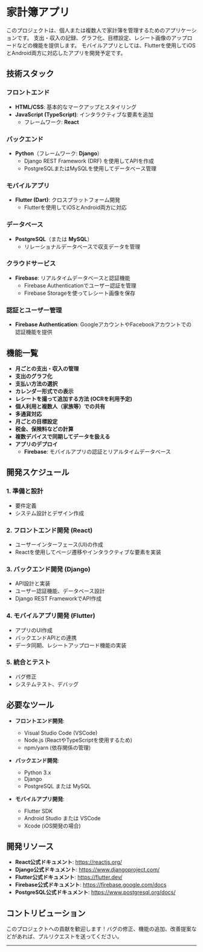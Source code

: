 # 家計簿アプリ

このプロジェクトは、個人または複数人で家計簿を管理するためのアプリケーションです。
支出・収入の記録、グラフ化、目標設定、レシート画像のアップロードなどの機能を提供します。
モバイルアプリとしては、Flutterを使用してiOSとAndroid両方に対応したアプリを開発予定です。

## 技術スタック

### フロントエンド
- **HTML/CSS**: 基本的なマークアップとスタイリング
- **JavaScript (TypeScript)**: インタラクティブな要素を追加
    - フレームワーク: **React**

### バックエンド
- **Python**（フレームワーク: **Django**）
    - Django REST Framework (DRF) を使用してAPIを作成
    - PostgreSQLまたはMySQLを使用してデータベース管理

### モバイルアプリ
- **Flutter (Dart)**: クロスプラットフォーム開発
    - Flutterを使用してiOSとAndroid両方に対応

### データベース
- **PostgreSQL**（または **MySQL**）
    - リレーショナルデータベースで収支データを管理

### クラウドサービス
- **Firebase**: リアルタイムデータベースと認証機能
    - Firebase Authenticationでユーザー認証を管理
    - Firebase Storageを使ってレシート画像を保存

### 認証とユーザー管理
- **Firebase Authentication**: GoogleアカウントやFacebookアカウントでの認証機能を提供

## 機能一覧

- **月ごとの支出・収入の管理**
- **支出のグラフ化**
- **支払い方法の選択**
- **カレンダー形式での表示**
- **レシートを撮って追加する方法 (OCRを利用予定)**
- **個人利用と複数人（家族等）での共有**
- **多通貨対応**
- **月ごとの目標設定**
- **税金、保険料などの計算**
- **複数デバイスで同期してデータを扱える**
- **アプリのデプロイ**
    - **Firebase**: モバイルアプリの認証とリアルタイムデータベース　

## 開発スケジュール

### 1. 準備と設計 
- 要件定義
- システム設計とデザイン作成

### 2. フロントエンド開発 (React) 
- ユーザーインターフェース(UI)の作成
- Reactを使用してページ遷移やインタラクティブな要素を実装

### 3. バックエンド開発 (Django) 
- API設計と実装
- ユーザー認証機能、データベース設計
- Django REST FrameworkでAPI作成

### 4. モバイルアプリ開発 (Flutter) 
- アプリのUI作成
- バックエンドAPIとの連携
- データ同期、レシートアップロード機能の実装

### 5. 統合とテスト 
- バグ修正
- システムテスト、デバッグ



## 必要なツール

- **フロントエンド開発**:
    - Visual Studio Code (VSCode)
    - Node.js (ReactやTypeScriptを使用するため)
    - npm/yarn (依存関係の管理)

- **バックエンド開発**:
    - Python 3.x
    - Django
    - PostgreSQL または MySQL

- **モバイルアプリ開発**:
    - Flutter SDK
    - Android Studio または VSCode
    - Xcode (iOS開発の場合)

## 開発リソース

- **React公式ドキュメント**: https://reactjs.org/
- **Django公式ドキュメント**: https://www.djangoproject.com/
- **Flutter公式ドキュメント**: https://flutter.dev/
- **Firebase公式ドキュメント**: https://firebase.google.com/docs
- **PostgreSQL公式ドキュメント**: https://www.postgresql.org/docs/

## コントリビューション

このプロジェクトへの貢献を歓迎します！バグの修正、機能の追加、改善提案などがあれば、プルリクエストを送ってください。

---

